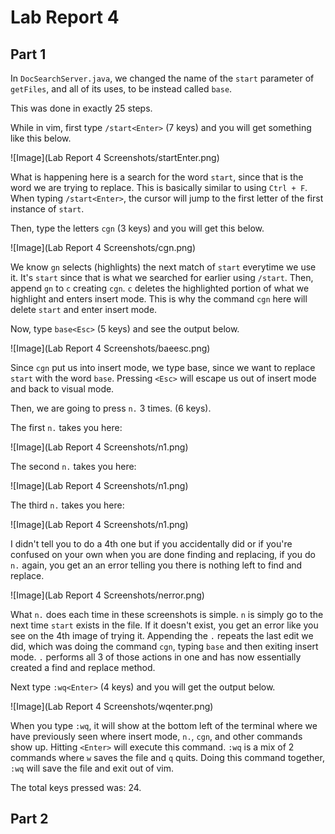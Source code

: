 # Lab Report 4
## Part 1

In `DocSearchServer.java`, we changed the name of the `start` parameter of `getFiles`, and all of its uses, to be instead called `base`.

This was done in exactly 25 steps.

While in vim, first type `/start<Enter>` (7 keys) and you will get something like this below.

![Image](Lab Report 4 Screenshots/startEnter.png)

What is happening here is a search for the word `start`, since that is the word we are trying to replace. This is basically similar to using `Ctrl + F`. When typing `/start<Enter>`, the cursor will jump to the first letter of the first instance of `start`.

Then, type the letters `cgn` (3 keys) and you will get this below.

![Image](Lab Report 4 Screenshots/cgn.png)

We know `gn` selects (highlights) the next match of `start` everytime we use it. It's `start` since that is what we searched for earlier using `/start`. Then, append `gn` to `c` creating `cgn`. `c` deletes the highlighted portion of what we highlight and enters insert mode. This is why the command `cgn` here will delete `start` and enter insert mode.

Now, type `base<Esc>` (5 keys) and see the output below.

![Image](Lab Report 4 Screenshots/baeesc.png)

Since `cgn` put us into insert mode, we type base, since we want to replace `start` with the word `base`. Pressing `<Esc>` will escape us out of insert mode and back to visual mode.

Then, we are going to press `n.` 3 times. (6 keys). 

The first `n.` takes you here:

![Image](Lab Report 4 Screenshots/n1.png)

The second `n.` takes you here:

![Image](Lab Report 4 Screenshots/n1.png)

The third `n.` takes you here:

![Image](Lab Report 4 Screenshots/n1.png)

I didn't tell you to do a 4th one but if you accidentally did or if you're confused on your own when you are done finding and replacing, if you do `n.` again, you get an an error telling you there is nothing left to find and replace.

![Image](Lab Report 4 Screenshots/nerror.png)

What `n.` does each time in these screenshots is simple. `n` is simply go to the next time `start` exists in the file. If it doesn't exist, you get an error like you see on the 4th image of trying it. Appending the `.` repeats the last edit we did, which was doing the command `cgn`, typing `base` and then exiting insert mode. `.` performs all 3 of those actions in one and has now essentially created a find and replace method.

Next type `:wq<Enter>` (4 keys) and you will get the output below.

![Image](Lab Report 4 Screenshots/wqenter.png)

When you type `:wq`, it will show at the bottom left of the terminal where we have previously seen where insert mode, `n.`, `cgn`, and other commands show up. Hitting `<Enter>` will execute this command. `:wq` is a mix of 2 commands where `w` saves the file and `q` quits. Doing this command together, `:wq` will save the file and exit out of vim.

The total keys pressed was: 24.

## Part 2
